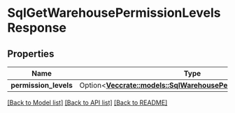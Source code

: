 # SqlGetWarehousePermissionLevelsResponse

## Properties

Name | Type | Description | Notes
------------ | ------------- | ------------- | -------------
**permission_levels** | Option<[**Vec<crate::models::SqlWarehousePermissionsDescription>**](SqlWarehousePermissionsDescription.md)> |  | [optional]

[[Back to Model list]](../README.md#documentation-for-models) [[Back to API list]](../README.md#documentation-for-api-endpoints) [[Back to README]](../README.md)


